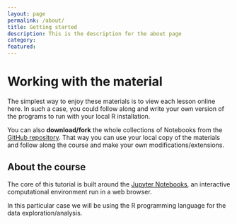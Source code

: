 ```yaml
---
layout: page
permalink: /about/
title: Getting started
description: This is the description for the about page 
category:
featured:
---
```


# Working with the material
The simplest way to enjoy these materials is to view each lesson online here. In such a case, you could follow along and write your own version of the programs to run with your local R installation.

You can also **download/fork** the whole collections of Notebooks from the [GitHub repository](https://github.com/trallard/BAD_days). That way you can use your local copy of the materials and follow along the course and make your own modifications/extensions.

## About the course

The core of this tutorial is built around the [Jupyter Notebooks](https://jupyter.org), an interactive computational environment run in a web browser.

In this particular case we will be using the R programming language for the data exploration/analysis.
